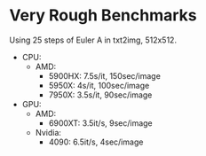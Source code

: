 # Very Rough Benchmarks

Using 25 steps of Euler A in txt2img, 512x512.

- CPU:
  - AMD:
    - 5900HX: 7.5s/it, 150sec/image
    - 5950X: 4s/it, 100sec/image
    - 7950X: 3.5s/it, 90sec/image
- GPU:
  - AMD:
    - 6900XT: 3.5it/s, 9sec/image
  - Nvidia:
    - 4090: 6.5it/s, 4sec/image
